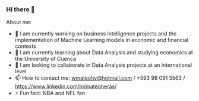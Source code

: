 ### Hi there 👋

About me:

- 🔭 I am currently working on business intelligence projects and the implementation of Machine Learning models in economic and financial contexts
- 🌱 I am currently learning about Data Analysis and studying economics at the University of Cuenca
- 👯 I am looking to collaborate in Data Analysis projects at an international level
- 📫 How to contact me: wmateohv@hotmail.com / +593 98 091 5563 / https://www.linkedin.com/in/mateoheras/ 
- ⚡ Fun fact: NBA and NFL fan
